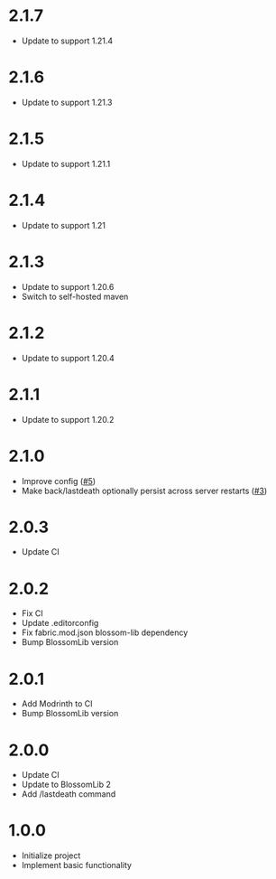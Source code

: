 # 2.1.7

* Update to support 1.21.4

# 2.1.6

* Update to support 1.21.3

# 2.1.5

* Update to support 1.21.1

# 2.1.4

* Update to support 1.21

# 2.1.3

* Update to support 1.20.6
* Switch to self-hosted maven

# 2.1.2

* Update to support 1.20.4

# 2.1.1

* Update to support 1.20.2

# 2.1.0

* Improve config ([#5](https://github.com/BlossomMods/BlossomBack/issues/5))
* Make back/lastdeath optionally persist across server restarts ([#3](https://github.com/BlossomMods/BlossomBack/issues/3))

# 2.0.3

* Update CI

# 2.0.2

* Fix CI
* Update .editorconfig
* Fix fabric.mod.json blossom-lib dependency
* Bump BlossomLib version

# 2.0.1

* Add Modrinth to CI
* Bump BlossomLib version

# 2.0.0

* Update CI
* Update to BlossomLib 2
* Add /lastdeath command

# 1.0.0

* Initialize project
* Implement basic functionality

